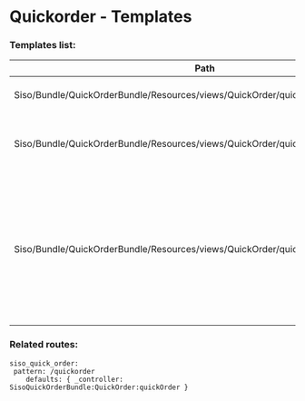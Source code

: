 #  Quickorder - Templates 

### Templates list:

| Path                                                                                 | Description                                                                                                                      |
| ------------------------------------------------------------------------------------ | -------------------------------------------------------------------------------------------------------------------------------- |
| Siso/Bundle/QuickOrderBundle/Resources/views/QuickOrder/quick\_order.html.twig       | Entry page for quickorder                                                                                                        |
| Siso/Bundle/QuickOrderBundle/Resources/views/QuickOrder/quick\_order\_form.html.twig | Renders the content of quickorder page                                                                                           |
| Siso/Bundle/QuickOrderBundle/Resources/views/QuickOrder/quick\_order\_line.html.twig | Renders the content of one quickorder line. This template is used to replace the quickorder line after the line preview feature. |

### Related routes:

``` 
siso_quick_order:
 pattern: /quickorder
    defaults: { _controller: SisoQuickOrderBundle:QuickOrder:quickOrder }
```
